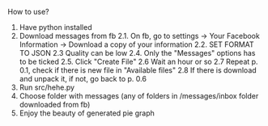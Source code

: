 How to use?
  1. Have python installed
  2. Download messages from fb
  2.1. On fb, go to settings -> Your Facebook Information -> Download a copy of your information
  2.2. SET FORMAT TO JSON
  2.3 Quality can be low
  2.4. Only the  "Messages" options has to be ticked
  2.5. Click "Create File"
  2.6 Wait an hour or so
  2.7 Repeat p. 0.1, check if there is new file in "Available files"
  2.8 If there is download and unpack it, if not, go back to p. 0.6
  3. Run src/hehe.py
  4. Choose folder with messages (any of folders in /messages/inbox folder downloaded from fb)
  5. Enjoy the beauty of generated pie graph
